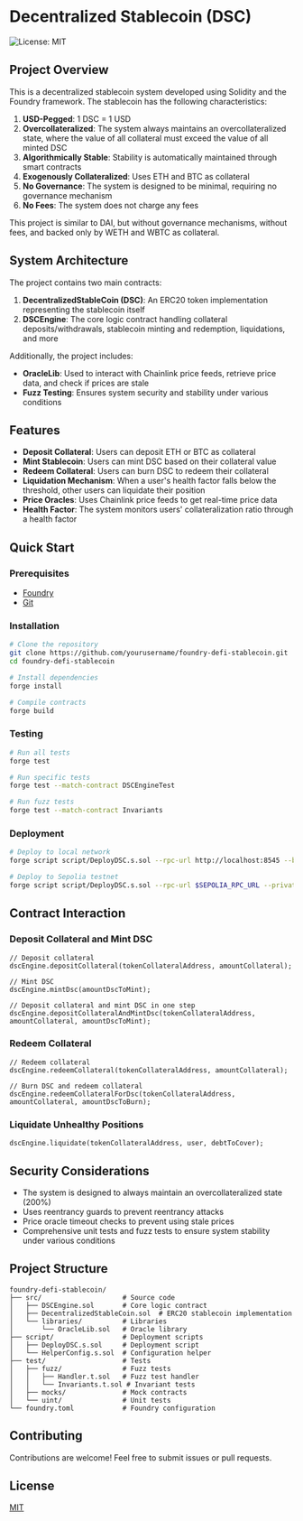 # Decentralized Stablecoin (DSC)

![License: MIT](https://img.shields.io/badge/License-MIT-yellow.svg)

## Project Overview

This is a decentralized stablecoin system developed using Solidity and the Foundry framework. The stablecoin has the following characteristics:

1. **USD-Pegged**: 1 DSC = 1 USD
2. **Overcollateralized**: The system always maintains an overcollateralized state, where the value of all collateral must exceed the value of all minted DSC
3. **Algorithmically Stable**: Stability is automatically maintained through smart contracts
4. **Exogenously Collateralized**: Uses ETH and BTC as collateral
5. **No Governance**: The system is designed to be minimal, requiring no governance mechanism
6. **No Fees**: The system does not charge any fees

This project is similar to DAI, but without governance mechanisms, without fees, and backed only by WETH and WBTC as collateral.

## System Architecture

The project contains two main contracts:

1. **DecentralizedStableCoin (DSC)**: An ERC20 token implementation representing the stablecoin itself
2. **DSCEngine**: The core logic contract handling collateral deposits/withdrawals, stablecoin minting and redemption, liquidations, and more

Additionally, the project includes:

- **OracleLib**: Used to interact with Chainlink price feeds, retrieve price data, and check if prices are stale
- **Fuzz Testing**: Ensures system security and stability under various conditions

## Features

- **Deposit Collateral**: Users can deposit ETH or BTC as collateral
- **Mint Stablecoin**: Users can mint DSC based on their collateral value
- **Redeem Collateral**: Users can burn DSC to redeem their collateral
- **Liquidation Mechanism**: When a user's health factor falls below the threshold, other users can liquidate their position
- **Price Oracles**: Uses Chainlink price feeds to get real-time price data
- **Health Factor**: The system monitors users' collateralization ratio through a health factor

## Quick Start

### Prerequisites

- [Foundry](https://book.getfoundry.sh/getting-started/installation)
- [Git](https://git-scm.com/downloads)

### Installation

```bash
# Clone the repository
git clone https://github.com/yourusername/foundry-defi-stablecoin.git
cd foundry-defi-stablecoin

# Install dependencies
forge install

# Compile contracts
forge build
```

### Testing

```bash
# Run all tests
forge test

# Run specific tests
forge test --match-contract DSCEngineTest

# Run fuzz tests
forge test --match-contract Invariants
```

### Deployment

```bash
# Deploy to local network
forge script script/DeployDSC.s.sol --rpc-url http://localhost:8545 --broadcast

# Deploy to Sepolia testnet
forge script script/DeployDSC.s.sol --rpc-url $SEPOLIA_RPC_URL --private-key $PRIVATE_KEY --broadcast --verify
```

## Contract Interaction

### Deposit Collateral and Mint DSC

```solidity
// Deposit collateral
dscEngine.depositCollateral(tokenCollateralAddress, amountCollateral);

// Mint DSC
dscEngine.mintDsc(amountDscToMint);

// Deposit collateral and mint DSC in one step
dscEngine.depositCollateralAndMintDsc(tokenCollateralAddress, amountCollateral, amountDscToMint);
```

### Redeem Collateral

```solidity
// Redeem collateral
dscEngine.redeemCollateral(tokenCollateralAddress, amountCollateral);

// Burn DSC and redeem collateral
dscEngine.redeemCollateralForDsc(tokenCollateralAddress, amountCollateral, amountDscToBurn);
```

### Liquidate Unhealthy Positions

```solidity
dscEngine.liquidate(tokenCollateralAddress, user, debtToCover);
```

## Security Considerations

- The system is designed to always maintain an overcollateralized state (200%)
- Uses reentrancy guards to prevent reentrancy attacks
- Price oracle timeout checks to prevent using stale prices
- Comprehensive unit tests and fuzz tests to ensure system stability under various conditions

## Project Structure

```
foundry-defi-stablecoin/
├── src/                    # Source code
│   ├── DSCEngine.sol       # Core logic contract
│   ├── DecentralizedStableCoin.sol  # ERC20 stablecoin implementation
│   └── libraries/          # Libraries
│       └── OracleLib.sol   # Oracle library
├── script/                 # Deployment scripts
│   ├── DeployDSC.s.sol     # Deployment script
│   └── HelperConfig.s.sol  # Configuration helper
├── test/                   # Tests
│   ├── fuzz/               # Fuzz tests
│   │   ├── Handler.t.sol   # Fuzz test handler
│   │   └── Invariants.t.sol # Invariant tests
│   ├── mocks/              # Mock contracts
│   └── uint/               # Unit tests
└── foundry.toml            # Foundry configuration
```

## Contributing

Contributions are welcome! Feel free to submit issues or pull requests.

## License

[MIT](LICENSE)